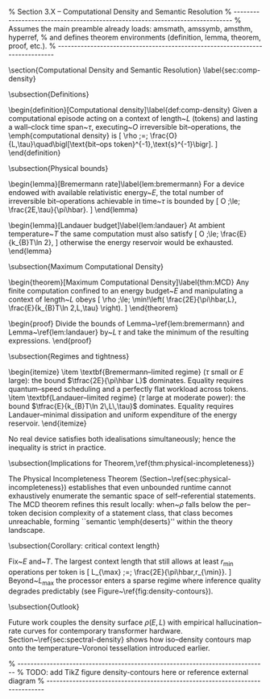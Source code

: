 % Section 3.X – Computational Density and Semantic Resolution
% -----------------------------------------------------------------------------
% Assumes the main preamble already loads: amsmath, amssymb, amsthm, hyperref,
% and defines theorem environments (definition, lemma, theorem, proof, etc.).
% -----------------------------------------------------------------------------

\section{Computational Density and Semantic Resolution}
\label{sec:comp-density}

\subsection{Definitions}

\begin{definition}[Computational density]\label{def:comp-density}
Given a computational episode acting on a context of length~$L$ (tokens) and
lasting a wall–clock time span~$\tau$, executing~$O$ irreversible
bit–operations, the \emph{computational density} is
\[
  \rho \;=\; \frac{O}{L\,\tau}\quad\bigl[\text{bit–ops token}^{-1}\,\text{s}^{-1}\bigr].
\]
\end{definition}

\subsection{Physical bounds}

\begin{lemma}[Bremermann rate]\label{lem:bremermann}
For a device endowed with available relativistic energy~$E$, the total number
of irreversible bit–operations achievable in time~$\tau$ is bounded by
\[
  O \;\le\; \frac{2E\,\tau}{\pi\hbar}.
\]
\end{lemma}

\begin{lemma}[Landauer budget]\label{lem:landauer}
At ambient temperature~$T$ the same computation must also satisfy
\[
  O \;\le\; \frac{E}{k_{B}T\ln 2},
\]
otherwise the energy reservoir would be exhausted.
\end{lemma}

\subsection{Maximum Computational Density}

\begin{theorem}[Maximum Computational Density]\label{thm:MCD}
Any finite computation confined to an energy budget~$E$ and manipulating a
context of length~$L$ obeys
\[
  \rho
  \;\le\;
  \min\!\left(
    \frac{2E}{\pi\hbar\,L},
    \frac{E}{k_{B}T\ln 2\,L\,\tau}
  \right).
\]
\end{theorem}

\begin{proof}
Divide the bounds of Lemma~\ref{lem:bremermann} and
Lemma~\ref{lem:landauer} by~$L\,\tau$ and take the minimum of the resulting
expressions.
\end{proof}

\subsection{Regimes and tightness}

\begin{itemize}
  \item \textbf{Bremermann–limited regime} ($\tau$ small or $E$ large): the
    bound $\tfrac{2E}{\pi\hbar L}$ dominates. Equality requires
    quantum–speed scheduling and a perfectly flat workload across tokens.
  \item \textbf{Landauer–limited regime} ($\tau$ large at moderate power): the
    bound $\tfrac{E}{k_{B}T\ln 2\,L\,\tau}$ dominates. Equality requires
    Landauer–minimal dissipation and uniform expenditure of the energy
    reservoir.
\end{itemize}

No real device satisfies both idealisations simultaneously; hence the
inequality is strict in practice.

\subsection{Implications for Theorem\,\ref{thm:physical-incompleteness}}

The Physical Incompleteness Theorem (Section~\ref{sec:physical-incompleteness})
establishes that even unbounded runtime cannot exhaustively enumerate the
semantic space of self–referential statements. The MCD theorem refines this
result locally: when~$\rho$ falls below the per–token decision complexity of a
statement class, that class becomes unreachable, forming ``semantic
\emph{deserts}'' within the theory landscape.

\subsection{Corollary: critical context length}

Fix~$E$ and~$T$. The largest context length that still allows at least
$r_{\min}$ operations per token is
\[
  L_{\max}
  \;=\;
  \frac{2E}{\pi\hbar\,r_{\min}}.
\]
Beyond~$L_{\max}$ the processor enters a sparse regime where inference quality
degrades predictably (see Figure~\ref{fig:density-contours}).

\subsection{Outlook}

Future work couples the density surface $\rho(E,L)$ with empirical
hallucination–rate curves for contemporary transformer hardware.
Section~\ref{sec:spectral-density} shows how iso–density contours map onto the
temperature–Voronoi tessellation introduced earlier.

% -----------------------------------------------------------------------------
% TODO: add TikZ figure density-contours here or reference external diagram
% -----------------------------------------------------------------------------
